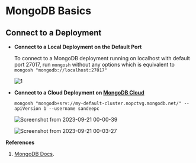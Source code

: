 # MongoDB Basics

## Connect to a Deployment

- **Connect to a Local Deployment on the Default Port**

   To connect to a MongoDB deployment running on localhost with default port 27017, run `mongosh` without any options which is equivalent to `mongosh "mongodb://localhost:27017"`


   ![1](https://github.com/sndpchatterjee07/SoftwareSetupDocs/assets/3818950/afda3aa4-a58b-493d-b425-090235dddda1)



 
- **Connect to a Cloud Deployment on [MongoDB Cloud](https://cloud.mongodb.com/)**

   `mongosh "mongodb+srv://my-default-cluster.nopctvg.mongodb.net/" --apiVersion 1 --username sandeepc`

   ![Screenshot from 2023-09-21 00-00-39](https://github.com/sndpchatterjee07/SoftwareSetupDocs/assets/3818950/c76f9481-ad99-4c0c-8c6f-fdb3a9c4b734)


  ![Screenshot from 2023-09-21 00-03-27](https://github.com/sndpchatterjee07/SoftwareSetupDocs/assets/3818950/1cf83915-3740-4c15-8725-6c7753c84f20)

   









**References**

1. [MongoDB Docs](https://www.mongodb.com/docs/v6.0/tutorial/manage-users-and-roles/).
